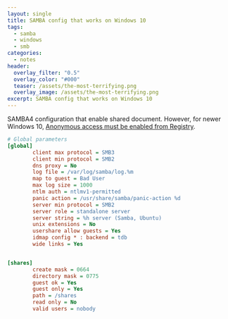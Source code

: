 ```yaml
---
layout: single
title: SAMBA config that works on Windows 10
tags:
  - samba
  - windows
  - smb
categories:
  - notes
header:
  overlay_filter: "0.5"
  overlay_color: "#000"
  teaser: /assets/the-most-terrifying.png
  overlay_image: /assets/the-most-terrifying.png
excerpt: SAMBA config that works on Windows 10
---
```


SAMBA4 configuration that enable shared document.
However, for newer Windows 10, [Anonymous access must be enabled from Registry](/notes/samba-windows10/).

```ini
# Global parameters
[global]
        client max protocol = SMB3
        client min protocol = SMB2
        dns proxy = No
        log file = /var/log/samba/log.%m
        map to guest = Bad User
        max log size = 1000
        ntlm auth = ntlmv1-permitted
        panic action = /usr/share/samba/panic-action %d
        server min protocol = SMB2
        server role = standalone server
        server string = %h server (Samba, Ubuntu)
        unix extensions = No
        usershare allow guests = Yes
        idmap config * : backend = tdb
        wide links = Yes


[shares]
        create mask = 0664
        directory mask = 0775
        guest ok = Yes
        guest only = Yes
        path = /shares
        read only = No
        valid users = nobody
```